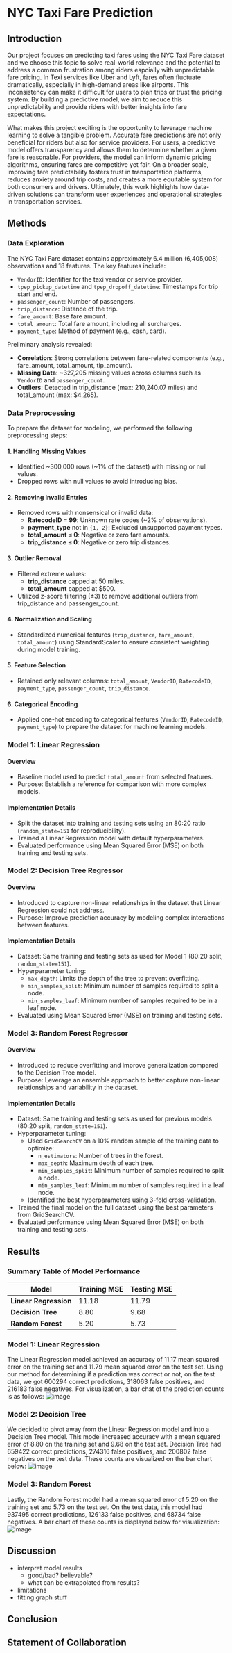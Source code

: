 # NYC Taxi Fare Prediction

## Introduction
Our project focuses on predicting taxi fares using the NYC Taxi Fare dataset and we choose this topic to solve real-world relevance and the potential to address a common frustration among riders espcially with unpredictable fare pricing. In Texi services like Uber and Lyft, fares often fluctuate dramatically, especially in high-demand areas like airports. This inconsistency can make it difficult for users to plan trips or trust the pricing system. By building a predictive model, we aim to reduce this unpredictability and provide riders with better insights into fare expectations.

What makes this project exciting is the opportunity to leverage machine learning to solve a tangible problem. Accurate fare predictions are not only beneficial for riders but also for service providers. For users, a predictive model offers transparency and allows them to determine whether a given fare is reasonable. For providers, the model can inform dynamic pricing algorithms, ensuring fares are competitive yet fair. On a broader scale, improving fare predictability fosters trust in transportation platforms, reduces anxiety around trip costs, and creates a more equitable system for both consumers and drivers. Ultimately, this work highlights how data-driven solutions can transform user experiences and operational strategies in transportation services.


## Methods

### Data Exploration
The NYC Taxi Fare dataset contains approximately 6.4 million (6,405,008) observations and 18 features. The key features include:
- `VendorID`: Identifier for the taxi vendor or service provider.
- `tpep_pickup_datetime` and `tpep_dropoff_datetime`: Timestamps for trip start and end.
- `passenger_count`: Number of passengers.
- `trip_distance`: Distance of the trip.
- `fare_amount`: Base fare amount.
- `total_amount`: Total fare amount, including all surcharges.
- `payment_type`: Method of payment (e.g., cash, card).

Preliminary analysis revealed:
- **Correlation**: Strong correlations between fare-related components (e.g., fare_amount, total_amount, tip_amount).
- **Missing Data**: ~327,205 missing values across columns such as `VendorID` and `passenger_count`.
- **Outliers**: Detected in trip_distance (max: 210,240.07 miles) and total_amount (max: $4,265).



### Data Preprocessing

To prepare the dataset for modeling, we performed the following preprocessing steps:

#### 1. Handling Missing Values
- Identified ~300,000 rows (~1% of the dataset) with missing or null values.
- Dropped rows with null values to avoid introducing bias.

#### 2. Removing Invalid Entries
- Removed rows with nonsensical or invalid data:
  - **RatecodeID = 99**: Unknown rate codes (~2% of observations).
  - **payment_type** not in `{1, 2}`: Excluded unsupported payment types.
  - **total_amount ≤ 0**: Negative or zero fare amounts.
  - **trip_distance ≤ 0**: Negative or zero trip distances.

#### 3. Outlier Removal
- Filtered extreme values:
  - **trip_distance** capped at 50 miles.
  - **total_amount** capped at $500.
- Utilized z-score filtering (±3) to remove additional outliers from trip_distance and passenger_count.

#### 4. Normalization and Scaling
- Standardized numerical features (`trip_distance`, `fare_amount`, `total_amount`) using StandardScaler to ensure consistent weighting during model training.

#### 5. Feature Selection
- Retained only relevant columns: `total_amount`, `VendorID`, `RatecodeID`, `payment_type`, `passenger_count`, `trip_distance`.

#### 6. Categorical Encoding
- Applied one-hot encoding to categorical features (`VendorID`, `RatecodeID`, `payment_type`) to prepare the dataset for machine learning models.








### Model 1: Linear Regression

#### Overview
- Baseline model used to predict `total_amount` from selected features.
- Purpose: Establish a reference for comparison with more complex models.

#### Implementation Details
- Split the dataset into training and testing sets using an 80:20 ratio (`random_state=151` for reproducibility).
- Trained a Linear Regression model with default hyperparameters.
- Evaluated performance using Mean Squared Error (MSE) on both training and testing sets.


### Model 2: Decision Tree Regressor

#### Overview
- Introduced to capture non-linear relationships in the dataset that Linear Regression could not address.
- Purpose: Improve prediction accuracy by modeling complex interactions between features.

#### Implementation Details
- Dataset: Same training and testing sets as used for Model 1 (80:20 split, `random_state=151`).
- Hyperparameter tuning:
  - `max_depth`: Limits the depth of the tree to prevent overfitting.
  - `min_samples_split`: Minimum number of samples required to split a node.
  - `min_samples_leaf`: Minimum number of samples required to be in a leaf node.
- Evaluated using Mean Squared Error (MSE) on training and testing sets.


### Model 3: Random Forest Regressor

#### Overview
- Introduced to reduce overfitting and improve generalization compared to the Decision Tree model.
- Purpose: Leverage an ensemble approach to better capture non-linear relationships and variability in the dataset.

#### Implementation Details
- Dataset: Same training and testing sets as used for previous models (80:20 split, `random_state=151`).
- Hyperparameter tuning:
  - Used `GridSearchCV` on a 10% random sample of the training data to optimize:
    - `n_estimators`: Number of trees in the forest.
    - `max_depth`: Maximum depth of each tree.
    - `min_samples_split`: Minimum number of samples required to split a node.
    - `min_samples_leaf`: Minimum number of samples required in a leaf node.
  - Identified the best hyperparameters using 3-fold cross-validation.
- Trained the final model on the full dataset using the best parameters from GridSearchCV.
- Evaluated performance using Mean Squared Error (MSE) on both training and testing sets.


## Results

### Summary Table of Model Performance

| Model              | Training MSE | Testing MSE  |
|--------------------|--------------|--------------|
| **Linear Regression**  | 11.18        |  11.79     |
| **Decision Tree**      | 8.80         | 9.68     |
| **Random Forest**      | 5.20         | 5.73     |

### Model 1: Linear Regression
The Linear Regression model achieved an accuracy of 11.17 mean squared error on the training set and 11.79 mean squared error on the test set. Using our method for determining if a prediction was correct or not, on the test data, we got 600294 correct predictions, 318063 false positives, and 216183 false negatives. For visualization, a bar chat of the prediction counts is as follows:
![image](https://github.com/user-attachments/assets/1da7c53c-82a1-4b08-97e4-1941d0f94859)

### Model 2: Decision Tree
We decided to pivot away from the Linear Regression model and into a Decision Tree model. This model increased accuracy with a mean squared error of 8.80 on the training set and 9.68 on the test set. Decision Tree had 659422 correct predictions, 274316 false positives, and 200802 false negatives on the test data. These counts are visualized on the bar chart below:
![image](https://github.com/user-attachments/assets/800b9788-5edc-4132-8127-c00c8b9b281e)

### Model 3: Random Forest
Lastly, the Random Forest model had a mean squared error of 5.20 on the training set and 5.73 on the test set. On the test data, this model had 937495 correct predictions, 126133 false positives, and 68734 false negatives. A bar chart of these counts is displayed below for visualization:
![image](https://github.com/user-attachments/assets/650db28e-9988-4c61-b289-385e4a81033d)


## Discussion

- interpret model results
  - good/bad? believable?
  - what can be extrapolated from results?
- limitations
- fitting graph stuff


## Conclusion



## Statement of Collaboration


